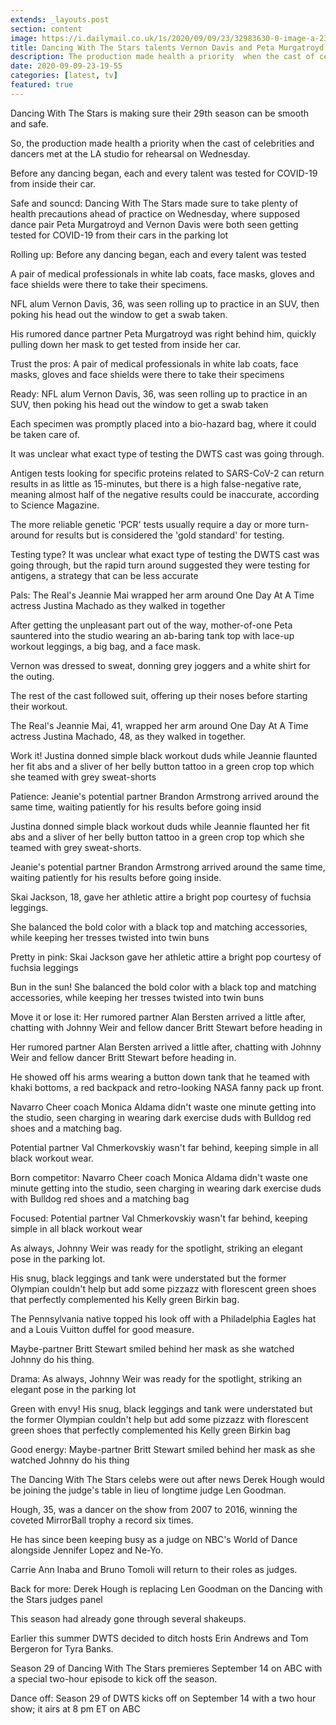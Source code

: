 ```yaml
---
extends: _layouts.post
section: content
image: https://i.dailymail.co.uk/1s/2020/09/09/23/32983630-0-image-a-231_1599688884388.jpg 
title: Dancing With The Stars talents Vernon Davis and Peta Murgatroyd get COVID-19 tests before rehearsals 
description: The production made health a priority  when the cast of celebrities and dancers met at the LA studio for rehearsal on Wednesday. 
date: 2020-09-09-23-19-55 
categories: [latest, tv] 
featured: true 
--- 
```

Dancing With The Stars is making sure their 29th season can be smooth and safe.

So, the production made health a priority when the cast of celebrities and dancers met at the LA studio for rehearsal on Wednesday.

Before any dancing began, each and every talent was tested for COVID-19 from inside their car.

Safe and souncd: Dancing With The Stars made sure to take plenty of health precautions ahead of practice on Wednesday, where supposed dance pair Peta Murgatroyd and Vernon Davis were both seen getting tested for COVID-19 from their cars in the parking lot 

Rolling up: Before any dancing began, each and every talent was tested

A pair of medical professionals in white lab coats, face masks, gloves and face shields were there to take their specimens.

NFL alum Vernon Davis, 36, was seen rolling up to practice in an SUV, then poking his head out the window to get a swab taken.

His rumored dance partner Peta Murgatroyd was right behind him, quickly pulling down her mask to get tested from inside her car.

Trust the pros: A pair of medical professionals in white lab coats, face masks, gloves and face shields were there to take their specimens

Ready: NFL alum Vernon Davis, 36, was seen rolling up to practice in an SUV, then poking his head out the window to get a swab taken

Each specimen was promptly placed into a bio-hazard bag, where it could be taken care of.

It was unclear what exact type of testing the DWTS cast was going through.

Antigen tests looking for specific proteins related to SARS-CoV-2 can return results in as little as 15-minutes, but there is a high false-negative rate, meaning almost half of the negative results could be inaccurate, according to Science Magazine.

The more reliable genetic 'PCR' tests usually require a day or more turn-around for results but is considered the 'gold standard' for testing.

Testing type? It was unclear what exact type of testing the DWTS cast was going through, but the rapid turn around suggested they were testing for antigens, a strategy that can be less accurate

Pals: The Real's Jeannie Mai wrapped her arm around One Day At A Time actress Justina Machado as they walked in together

After getting the unpleasant part out of the way, mother-of-one Peta sauntered into the studio wearing an ab-baring tank top with lace-up workout leggings, a big bag, and a face mask.

Vernon was dressed to sweat, donning grey joggers and a white shirt for the outing.

The rest of the cast followed suit, offering up their noses before starting their workout.

The Real's Jeannie Mai, 41, wrapped her arm around One Day At A Time actress Justina Machado, 48, as they walked in together.

Work it! Justina donned simple black workout duds while Jeannie flaunted her fit abs and a sliver of her belly button tattoo in a green crop top which she teamed with grey sweat-shorts

Patience: Jeanie's potential partner Brandon Armstrong arrived around the same time, waiting patiently for his results before going insid

Justina donned simple black workout duds while Jeannie flaunted her fit abs and a sliver of her belly button tattoo in a green crop top which she teamed with grey sweat-shorts. 

Jeanie's potential partner Brandon Armstrong arrived around the same time, waiting patiently for his results before going inside.

Skai Jackson, 18, gave her athletic attire a bright pop courtesy of fuchsia leggings. 

She balanced the bold color with a black top and matching accessories, while keeping her tresses twisted into twin buns

Pretty in pink: Skai Jackson gave her athletic attire a bright pop courtesy of fuchsia leggings

Bun in the sun! She balanced the bold color with a black top and matching accessories, while keeping her tresses twisted into twin buns

Move it or lose it: Her rumored partner Alan Bersten arrived a little after, chatting with Johnny Weir and fellow dancer Britt Stewart before heading in 

Her rumored partner Alan Bersten arrived a little after, chatting with Johnny Weir and fellow dancer Britt Stewart before heading in.

He showed off his arms wearing a button down tank that he teamed with khaki bottoms, a red backpack and retro-looking NASA fanny pack up front.

Navarro Cheer coach Monica Aldama didn't waste one minute getting into the studio, seen charging in wearing dark exercise duds with Bulldog red shoes and a matching bag.

Potential partner Val Chmerkovskiy wasn't far behind, keeping simple in all black workout wear.

Born competitor: Navarro Cheer coach Monica Aldama didn't waste one minute getting into the studio, seen charging in wearing dark exercise duds with Bulldog red shoes and a matching bag

Focused: Potential partner Val Chmerkovskiy wasn't far behind, keeping simple in all black workout wear

As always, Johnny Weir was ready for the spotlight, striking an elegant pose in the parking lot.

His snug, black leggings and tank were understated but the former Olympian couldn't help but add some pizzazz with florescent green shoes that perfectly complemented his Kelly green Birkin bag. 

The Pennsylvania native topped his look off with a Philadelphia Eagles hat and a Louis Vuitton duffel for good measure.

Maybe-partner Britt Stewart smiled behind her mask as she watched Johnny do his thing.

Drama: As always, Johnny Weir was ready for the spotlight, striking an elegant pose in the parking lot

Green with envy! His snug, black leggings and tank were understated but the former Olympian couldn't help but add some pizzazz with florescent green shoes that perfectly complemented his Kelly green Birkin bag

Good energy: Maybe-partner Britt Stewart smiled behind her mask as she watched Johnny do his thing

The Dancing With The Stars celebs were out after news Derek Hough would be joining the judge's table in lieu of longtime judge Len Goodman.

Hough, 35, was a dancer on the show from 2007 to 2016, winning the coveted MirrorBall trophy a record six times.

He has since been keeping busy as a judge on NBC's World of Dance alongside Jennifer Lopez and Ne-Yo.

Carrie Ann Inaba and Bruno Tomoli will return to their roles as judges.

Back for more: Derek Hough is replacing Len Goodman on the Dancing with the Stars judges panel

This season had already gone through several shakeups.

Earlier this summer DWTS decided to ditch hosts Erin Andrews and Tom Bergeron for Tyra Banks.

Season 29 of Dancing With The Stars premieres September 14 on ABC with a special two-hour episode to kick off the season. 

Dance off: Season 29 of DWTS kicks off on September 14 with a two hour show; it airs at 8 pm ET on ABC

